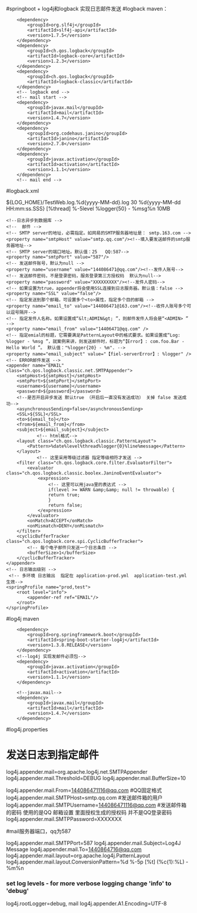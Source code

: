 #springboot + log4j和logback 实现日志邮件发送
#logback maven：
  <!-- logback start -->
        <dependency>
            <groupId>org.slf4j</groupId>
            <artifactId>slf4j-api</artifactId>
            <version>1.7.5</version>
        </dependency>
        <dependency>
            <groupId>ch.qos.logback</groupId>
            <artifactId>logback-core</artifactId>
            <version>1.2.3</version>
        </dependency>
        <dependency>
            <groupId>ch.qos.logback</groupId>
            <artifactId>logback-classic</artifactId>
        </dependency>
        <!-- logback end -->
        <!-- mail start -->
        <dependency>
            <groupId>javax.mail</groupId>
            <artifactId>mail</artifactId>
            <version>1.4.7</version>
        </dependency>
        <dependency>
            <groupId>org.codehaus.janino</groupId>
            <artifactId>janino</artifactId>
            <version>2.7.8</version>
        </dependency>
        <dependency>
            <groupId>javax.activation</groupId>
            <artifactId>activation</artifactId>
            <version>1.1.1</version>
        </dependency>
        <!-- mail end -->
        
#logback.xml
<?xml version="1.0" encoding="UTF-8"?>
<configuration debug="false">
    <!--定义日志文件的存储地址 勿在 LogBack 的配置中使用相对路径-->
    <property name="LOG_HOME" value="./home" />
    <!-- 控制台输出 -->
   <!-- <appender name="STDOUT" class="ch.qos.logback.core.ConsoleAppender">
        <encoder class="ch.qos.logback.classic.encoder.PatternLayoutEncoder">
            &lt;!&ndash;格式化输出：%d表示日期，%thread表示线程名，%-5level：级别从左显示5个字符宽度%msg：日志消息，%n是换行符&ndash;&gt;
            <pattern>%d{yyyy-MM-dd HH:mm:ss.SSS} [%thread] %-5level %logger{50} - %msg%n</pattern>
        </encoder>
    </appender>-->
    <!-- 按照每天生成日志文件 -->
    <appender name="FILE"  class="ch.qos.logback.core.rolling.RollingFileAppender">
        <rollingPolicy class="ch.qos.logback.core.rolling.TimeBasedRollingPolicy">
            <!--日志文件输出的文件名-->
            <FileNamePattern>${LOG_HOME}/TestWeb.log.%d{yyyy-MM-dd}.log</FileNamePattern>
            <!--日志文件保留天数-->
            <MaxHistory>30</MaxHistory>
        </rollingPolicy>
        <encoder class="ch.qos.logback.classic.encoder.PatternLayoutEncoder">
            <!--格式化输出：%d表示日期，%thread表示线程名，%-5level：级别从左显示5个字符宽度%msg：日志消息，%n是换行符-->
            <pattern>%d{yyyy-MM-dd HH:mm:ss.SSS} [%thread] %-5level %logger{50} - %msg%n</pattern>
        </encoder>
        <!--日志文件最大的大小-->
        <triggeringPolicy class="ch.qos.logback.core.rolling.SizeBasedTriggeringPolicy">
            <MaxFileSize>10MB</MaxFileSize>
        </triggeringPolicy>
    </appender>

    <!--日志异步到数据库 -->
    <!--  邮件 -->
    <!-- SMTP server的地址，必需指定。如网易的SMTP服务器地址是： smtp.163.com -->
    <property name="smtpHost" value="smtp.qq.com"/><!--填入要发送邮件的smtp服务器地址-->
    <!-- SMTP server的端口地址。默认值：25   QQ:587-->
    <property name="smtpPort" value="587"/>
    <!-- 发送邮件账号，默认为null -->
    <property name="username" value="144086471@qq.com"/><!--发件人账号-->
    <!-- 发送邮件密码，不是登录密码，服务登录第三方授权码  默认为null-->
    <property name="password" value="XXXXXXXXX"/><!--发件人密码-->
    <!-- 如果设置为true，appender将会使用SSL连接到日志服务器。默认值：false -->
    <property name="SSL" value="false"/>
    <!-- 指定发送到那个邮箱，可设置多个<to>属性，指定多个目的邮箱 -->
    <property name="email_to" value="144086471@163.com"/><!--收件人账号多个可以逗号隔开-->
    <!-- 指定发件人名称。如果设置成“&lt;ADMIN&gt; ”，则邮件发件人将会是“<ADMIN> ” -->
    <property name="email_from" value="14406471@qq.com" />
    <!-- 指定emial的标题，它需要满足PatternLayout中的格式要求。如果设置成“Log: %logger - %msg ”，就案例来讲，则发送邮件时，标题为“【Error】: com.foo.Bar - Hello World ”。 默认值："%logger{20} - %m". -->
    <property name="email_subject" value="【fiel-serverError】: %logger" />
    <!-- ERROR邮件发送 -->
    <appender name="EMAIL" class="ch.qos.logback.classic.net.SMTPAppender">
        <smtpHost>${smtpHost}</smtpHost>
        <smtpPort>${smtpPort}</smtpPort>
        <username>${username}</username>
        <password>${password}</password>
        <!--是否开启异步发送 默认true （开启后一直没有发送成功） 关掉 false 发送成功-->
        <asynchronousSending>false</asynchronousSending>
        <SSL>${SSL}</SSL>
        <to>${email_to}</to>
        <from>${email_from}</from>
        <subject>${email_subject}</subject>
        　　　　 <!-- html格式-->
        <layout class="ch.qos.logback.classic.PatternLayout">
            <Pattern>%date%level%thread%logger{0}%line%message</Pattern>
        </layout>
        　　　　 <!-- 这里采用等级过滤器 指定等级相符才发送 -->
        <filter class="ch.qos.logback.core.filter.EvaluatorFilter">
            <evaluator class="ch.qos.logback.classic.boolex.JaninoEventEvaluator">
                <expression>
                    <!-- 这里可以用java里的表达式 -->
                    if(level >= WARN &amp;&amp; null != throwable) {
                    return true;
                    }
                    return false;
                </expression>
            </evaluator>
            <onMatch>ACCEPT</onMatch>
            <onMismatch>DENY</onMismatch>
        </filter>
        <cyclicBufferTracker class="ch.qos.logback.core.spi.CyclicBufferTracker">
            <!-- 每个电子邮件只发送一个日志条目 -->
            <bufferSize>1</bufferSize>
        </cyclicBufferTracker>
    </appender>
    <!-- 日志输出级别 -->
     <!-- 多环境 日志输出  指定在 application-prod.yml  application-test.yml 生效-->
    <springProfile name="prod,test">
        <root level="info">
            <appender-ref ref="EMAIL"/>
        </root>
    </springProfile>
    
</configuration>
        
#log4j maven
 <!--SpringBoot - log4j-->
        <dependency>
            <groupId>org.springframework.boot</groupId>
            <artifactId>spring-boot-starter-log4j</artifactId>
            <version>1.3.8.RELEASE</version>
        </dependency>
        <!--log4j 实现发邮件必须包-->
        <dependency>
            <groupId>javax.activation</groupId>
            <artifactId>activation</artifactId>
            <version>1.1.1</version>
        </dependency>

        <!--javax.mail-->
        <dependency>
            <groupId>javax.mail</groupId>
            <artifactId>mail</artifactId>
            <version>1.4.7</version>
        </dependency>
        
 #log4j.properties
 # 发送日志到指定邮件
log4j.appender.mail=org.apache.log4j.net.SMTPAppender
log4j.appender.mail.Threshold=DEBUG
log4j.appender.mail.BufferSize=10

log4j.appender.mail.From=144086471116@qq.com
#QQ固定格式
log4j.appender.mail.SMTPHost=smtp.qq.com
#发送邮件箱的用户
log4j.appender.mail.SMTPUsername=144086471116@qq.com
#发送邮件箱的密码 使用的是QQ 邮箱设置 里面授权生成的授权码 并不是QQ登录密码
log4j.appender.mail.SMTPPassword=XXXXXXX

#mail服务器端口，qq为587

log4j.appender.mail.SMTPPort=587
log4j.appender.mail.Subject=Log4J Message
log4j.appender.mail.To=1440864716@qq.com
log4j.appender.mail.layout=org.apache.log4j.PatternLayout
log4j.appender.mail.layout.ConversionPattern=%d %-5p [%t] (%c{1}:%L) - %m%n
### set log levels - for more verbose logging change 'info' to 'debug' ###
log4j.rootLogger=debug, mail
log4j.appender.A1.Encoding=UTF-8  
        
        
